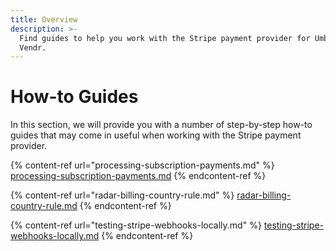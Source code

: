 ```yaml
---
title: Overview
description: >-
  Find guides to help you work with the Stripe payment provider for Umbraco
  Vendr.
---
```


# How-to Guides

In this section, we will provide you with a number of step-by-step how-to guides that may come in useful when working with the Stripe payment provider.

{% content-ref url="processing-subscription-payments.md" %}
[processing-subscription-payments.md](processing-subscription-payments.md)
{% endcontent-ref %}

{% content-ref url="radar-billing-country-rule.md" %}
[radar-billing-country-rule.md](radar-billing-country-rule.md)
{% endcontent-ref %}

{% content-ref url="testing-stripe-webhooks-locally.md" %}
[testing-stripe-webhooks-locally.md](testing-stripe-webhooks-locally.md)
{% endcontent-ref %}
